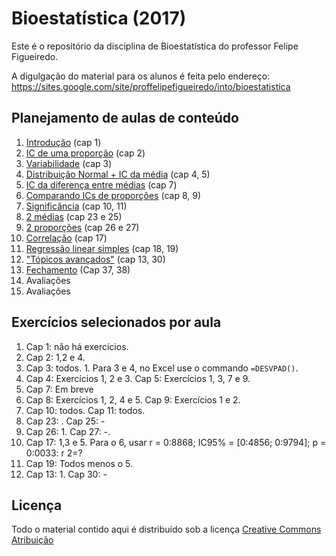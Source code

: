 # Bioestatística (2017)

Este é o repositório da disciplina de Bioestatística do professor Felipe Figueiredo.

A digulgação do material para os alunos é feita pelo endereço: https://sites.google.com/site/proffelipefigueiredo/into/bioestatistica

## Planejamento de aulas de conteúdo

1. [Introdução][] (cap 1)
2. [IC de uma proporção][] (cap 2)
3. [Variabilidade][] (cap 3)
4. [Distribuição Normal + IC da média][] (cap 4, 5)
5. [IC da diferença entre médias][] (cap 7)
6. [Comparando ICs de proporções][] (cap 8, 9)
7. [Significância][] (cap 10, 11)
8. [2 médias][] (cap 23 e 25)
9. [2 proporções][] (cap 26 e 27)
10. [Correlação][] (cap 17)
11. [Regressão linear simples][] (cap 18, 19)
12. ["Tópicos avançados"][] (cap 13, 30)
13. [Fechamento][] (Cap 37, 38)
14. Avaliações
15. Avaliações

[Introdução]: https://github.com/philsf/Bioestatistica/raw/v2017.1-INTO/Aulas/BE-Intro_4em1.pdf
[IC de uma proporção]: https://github.com/philsf/Bioestatistica/raw/v2017.1-INTO/Aulas/BE-IC-prop-cap2_4em1.pdf
[Variabilidade]: https://github.com/philsf/Bioestatistica/raw/v2017.1-INTO/Aulas/BE-Variabilidade-cap3_4em1.pdf
[Distribuição Normal + IC da média]: https://github.com/philsf/Bioestatistica/raw/v2017.1-INTO/Aulas/BE-Normal-IC-cap4-5_4em1.pdf
[IC da diferença entre médias]: https://github.com/philsf/Bioestatistica/raw/v2017.1-INTO/Aulas/BE-diferenca-IC-media-cap7_4em1.pdf
[Comparando ICs de proporções]: https://github.com/philsf/Bioestatistica/raw/v2017.1-INTO/Aulas/BE-OR-RR-cap8-9_4em1.pdf
[Significância]: https://github.com/philsf/Bioestatistica/raw/v2017.1-INTO/Aulas/BE-Significancia_cap10-11_4em1.pdf
[2 médias]: https://github.com/philsf/Bioestatistica/raw/v2017.1-INTO/Aulas/BE-testes-2medias-cap23-25_4em1.pdf
[2 proporções]: https://github.com/philsf/Bioestatistica/raw/v2017.1-INTO/Aulas/BE-testes-2prop-cap26-27_4em1.pdf
[Correlação]: https://github.com/philsf/Bioestatistica/raw/v2017.1-INTO/Aulas/BE-Correlacao-cap17_4em1.pdf
[Regressão linear simples]: https://github.com/philsf/Bioestatistica/raw/v2017.1-INTO/Aulas/BE-Regressao-cap18-19_4em1.pdf
["Tópicos avançados"]: https://github.com/philsf/Bioestatistica/raw/v2017.1-INTO/Aulas/BE-Topicos-Avancados_4em1.pdf
[Fechamento]: https://github.com/philsf/Bioestatistica/raw/v2017.1-INTO/Aulas/BE-Nao_Param_4em1.pdf


## Exercícios selecionados por aula

1. Cap 1: não há exercícios.
2. Cap 2: 1,2 e 4.
3. Cap 3: todos. 1. Para 3 e 4, no Excel use o commando `=DESVPAD()`.
4. Cap 4: Exercícios 1, 2 e 3. Cap 5: Exercícios 1, 3, 7 e 9.
5. Cap 7: Em breve
6. Cap 8: Exercícios 1, 2, 4 e 5. Cap 9: Exercícios 1 e 2.
7. Cap 10: todos. Cap 11: todos.
8. Cap 23: . Cap 25: -
9. Cap 26: 1. Cap 27: -.
10. Cap 17: 1,3 e 5. Para o 6, usar r = 0:8868; IC95% = [0:4856; 0:9794]; p = 0:0033: r 2=?
11. Cap 19: Todos menos o 5.
12. Cap 13: 1. Cap 30: -

## Licença
Todo o material contido aqui é distribuído sob a licença [Creative Commons Atribuição](http://creativecommons.org/licenses/by/4.0/deed.pt_BR)
